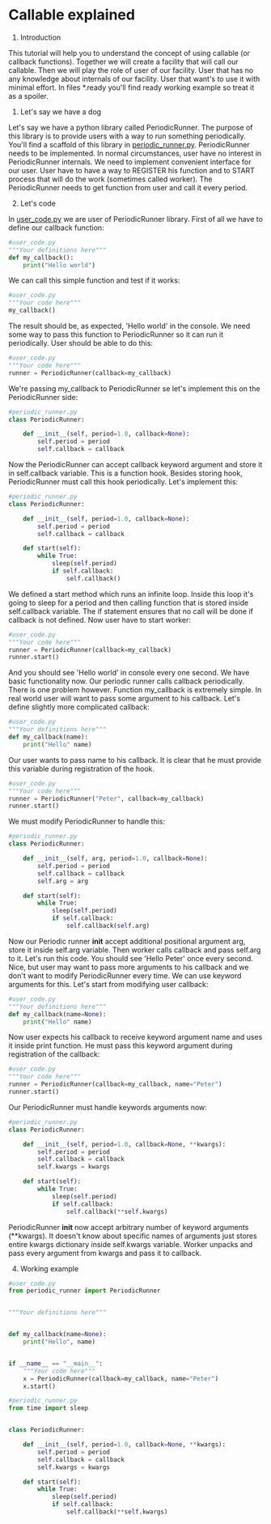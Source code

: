 Callable explained
==================

1. Introduction

This tutorial will help you to understand the concept of using callable (or callback functions). Together we will
create a facility that will call our callable. Then we will play the role of user of our facility. User that has no any
knowledge about internals of our facility. User that want's to use it with minimal effort.
In files *.ready you'll find ready working example so treat it as a spoiler.

1. Let's say we have a dog

Let's say we have a python library called PeriodicRunner. The purpose of this library is to provide users with a way to
run something periodically. You'll find a scaffold of this library in [periodic_runner.py](src/periodic_runner.py).
PeriodicRunner needs to be implemented. In normal circumstances, user have no interest in PeriodicRunner internals. We
need to implement convenient interface for our user. User have to have a way to REGISTER his function and to START
process that will do the work (sometimes called worker). The PeriodicRunner needs to get function from user and call it
every period.

2. Let's code

In [user_code.py](src/user_code.py) we are user of PeriodicRunner library. First of all we have to define our callback
function:

```python
#user_code.py
"""Your definitions here"""
def my_callback():
    print("Hello world")
```

We can call this simple function and test if it works:

```python
#user_code.py
"""Your code here"""
my_callback()
```

The result should be, as expected, 'Hello world' in the console. We need some way to pass this function to
PeriodicRunner so it can run it periodically. User should be able to do this:

```python
#user_code.py
"""Your code here"""
runner = PeriodicRunner(callback=my_callback)
```

We're passing my_callback to PeriodicRunner se let's implement this on the PeriodicRunner side:

```python
#periodic_runner.py
class PeriodicRunner:

    def __init__(self, period=1.0, callback=None):
        self.period = period
        self.callback = callback
```

Now the PeriodicRunner can accept callback keyword argument and store it in self.callback variable. This is a function
hook. Besides storing hook, PeriodicRunner must call this hook periodically. Let's implement this:

```python
#periodic_runner.py
class PeriodicRunner:

    def __init__(self, period=1.0, callback=None):
        self.period = period
        self.callback = callback

    def start(self):
        while True:
            sleep(self.period)
            if self.callback:
                self.callback()
```

We defined a start method which runs an infinite loop. Inside this loop it's going to sleep for a period and then
calling function that is stored inside self.callback variable. The if statement ensures that no call will be done if
callback is not defined.
Now user have to start worker:

```python
#user_code.py
"""Your code here"""
runner = PeriodicRunner(callback=my_callback)
runner.start()
```

And you should see 'Hello world' in console every one second. We have basic functionality now. Our periodic runner
calls callback periodically. There is one problem however. Function my_callback is extremely simple. In real world user
will want to pass some argument to his callback. Let's define slightly more complicated callback:

```python
#user_code.py
"""Your definitions here"""
def my_callback(name):
    print("Hello" name)
```

Our user wants to pass name to his callback. It is clear that he must provide this variable during registration of the
hook.

```python
#user_code.py
"""Your code here"""
runner = PeriodicRunner("Peter", callback=my_callback)
runner.start()
```

We must modify PeriodicRunner to handle this:

```python
#periodic_runner.py
class PeriodicRunner:

    def __init__(self, arg, period=1.0, callback=None):
        self.period = period
        self.callback = callback
        self.arg = arg

    def start(self):
        while True:
            sleep(self.period)
            if self.callback:
                self.callback(self.arg)
```

Now our Periodic runner __init__ accept additional positional argument arg, store it inside self.arg variable. Then
worker calls callback and pass self.arg to it. Let's run this code. You should see 'Hello Peter' once every second.
Nice, but user may want to pass more arguments to his callback and we don't want to modify PeriodicRunner every time.
We can use keyword arguments for this. Let's start from modifying user callback:

```python
#user_code.py
"""Your definitions here"""
def my_callback(name=None):
    print("Hello" name)
```

Now user expects his callback to receive keyword argument name and uses it inside print function. He must pass this
keyword argument during registration of the callback:

```python
#user_code.py
"""Your code here"""
runner = PeriodicRunner(callback=my_callback, name="Peter")
runner.start()
```

Our PeriodicRunner must handle keywords arguments now:

```python
#periodic_runner.py
class PeriodicRunner:

    def __init__(self, period=1.0, callback=None, **kwargs):
        self.period = period
        self.callback = callback
        self.kwargs = kwargs

    def start(self):
        while True:
            sleep(self.period)
            if self.callback:
                self.callback(**self.kwargs)
```

PeriodicRunner __init__ now accept arbitrary number of keyword arguments (**kwargs). It doesn't know about specific
names of arguments just stores entire kwargs dictionary inside self.kwargs variable. Worker unpacks and pass every
argument from kwargs and pass it to callback.

4. Working example

```python
#user_code.py
from periodic_runner import PeriodicRunner


"""Your definitions here"""


def my_callback(name=None):
    print("Hello", name)


if __name__ == "__main__":
    """Your code here"""
    x = PeriodicRunner(callback=my_callback, name="Peter")
    x.start()
```

```python
#periodic_runner.py
from time import sleep


class PeriodicRunner:

    def __init__(self, period=1.0, callback=None, **kwargs):
        self.period = period
        self.callback = callback
        self.kwargs = kwargs

    def start(self):
        while True:
            sleep(self.period)
            if self.callback:
                self.callback(**self.kwargs)
```